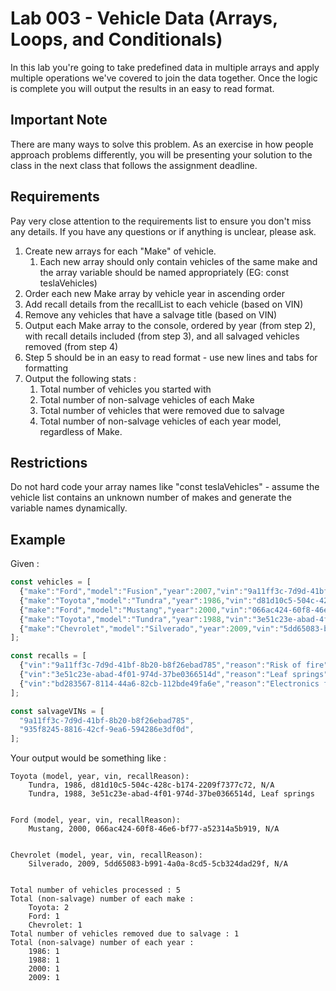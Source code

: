 # Lab 003 - Vehicle Data (Arrays, Loops, and Conditionals)
In this lab you're going to take predefined data in multiple arrays and apply multiple operations we've covered to join the data together.  Once the logic is complete you will output the results in an easy to read format.

## Important Note
There are many ways to solve this problem.  As an exercise in how people approach problems differently, you will be presenting your solution to the class in the next class that follows the assignment deadline.

## Requirements
Pay very close attention to the requirements list to ensure you don't miss any details.  If you have any questions or if anything is unclear, please ask.

1.  Create new arrays for each "Make" of vehicle.  
    1.  Each new array should only contain vehicles of the same make and the array variable should be named appropriately (EG: const teslaVehicles)
2.  Order each new Make array by vehicle year in ascending order
3.  Add recall details from the recallList to each vehicle (based on VIN)
4.  Remove any vehicles that have a salvage title (based on VIN)
5.  Output each Make array to the console, ordered by year (from step 2), with recall details included (from step 3), and all salvaged vehicles removed (from step 4)
6.  Step 5 should be in an easy to read format - use new lines and tabs for formatting
7.  Output the following stats : 
    1.  Total number of vehicles you started with
    2.  Total number of non-salvage vehicles of each Make
    3.  Total number of vehicles that were removed due to salvage
    4.  Total number of non-salvage vehicles of each year model, regardless of Make.

## Restrictions
Do not hard code your array names like "const teslaVehicles" - assume the vehicle list contains an unknown number of makes and generate the variable names dynamically.  

## Example
Given : 
```javascript
const vehicles = [
  {"make":"Ford","model":"Fusion","year":2007,"vin":"9a11ff3c-7d9d-41bf-8b20-b8f26ebad785"},
  {"make":"Toyota","model":"Tundra","year":1986,"vin":"d81d10c5-504c-428c-b174-2209f7377c72"},
  {"make":"Ford","model":"Mustang","year":2000,"vin":"066ac424-60f8-46e6-bf77-a52314a5b919"},
  {"make":"Toyota","model":"Tundra","year":1988,"vin":"3e51c23e-abad-4f01-974d-37be0366514d"},
  {"make":"Chevrolet","model":"Silverado","year":2009,"vin":"5dd65083-b991-4a0a-8cd5-5cb324dad29f"},
];

const recalls = [
  {"vin":"9a11ff3c-7d9d-41bf-8b20-b8f26ebad785","reason":"Risk of fire"},
  {"vin":"3e51c23e-abad-4f01-974d-37be0366514d","reason":"Leaf springs"},
  {"vin":"bd283567-8114-44a6-82cb-112bde49fa6e","reason":"Electronics failure"},
];

const salvageVINs = [
  "9a11ff3c-7d9d-41bf-8b20-b8f26ebad785",
  "935f8245-8816-42cf-9ea6-594286e3df0d",
];  
```

Your output would be something like :
```
Toyota (model, year, vin, recallReason):
	Tundra, 1986, d81d10c5-504c-428c-b174-2209f7377c72, N/A
	Tundra, 1988, 3e51c23e-abad-4f01-974d-37be0366514d, Leaf springs


Ford (model, year, vin, recallReason):
	Mustang, 2000, 066ac424-60f8-46e6-bf77-a52314a5b919, N/A


Chevrolet (model, year, vin, recallReason):
	Silverado, 2009, 5dd65083-b991-4a0a-8cd5-5cb324dad29f, N/A


Total number of vehicles processed : 5
Total (non-salvage) number of each make :
	Toyota: 2
	Ford: 1
	Chevrolet: 1
Total number of vehicles removed due to salvage : 1
Total (non-salvage) number of each year :
	1986: 1
	1988: 1
	2000: 1
	2009: 1
```

